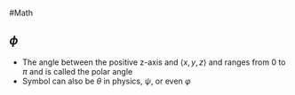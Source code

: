 #Math
## $\displaystyle \phi$
* The angle between the positive z-axis and $\displaystyle {\left\langle{x,y,z}\right\rangle}$ and ranges from $\displaystyle 0$ to $\displaystyle \pi$ and is called the polar angle
* Symbol can also be $\displaystyle \theta$ in physics, $\displaystyle \psi$, or even $\displaystyle \varphi$